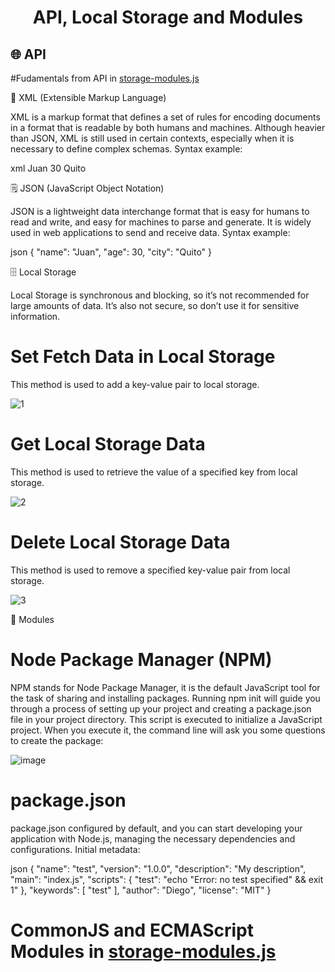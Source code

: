 
<h1 align="center">API, Local Storage and Modules</h1>

## 🌐 API

#Fudamentals from API in [storage-modules.js](./storage-modules.js)

📄 XML (Extensible Markup Language)

XML is a markup format that defines a set of rules for encoding documents in a format that is readable by both humans and machines. Although heavier than JSON, XML is still used in certain contexts, especially when it is necessary to define complex schemas. Syntax example:

xml
<person>
  <name>Juan</name>
  <age>30</age>
  <city>Quito</city>
</person>


🗒 JSON (JavaScript Object Notation)


JSON is a lightweight data interchange format that is easy for humans to read and write, and easy for machines to parse and generate. It is widely used in web applications to send and receive data. Syntax example:

json
{
  "name": "Juan",
  "age": 30,
  "city": "Quito"
}


🗄 Local Storage

Local Storage is synchronous and blocking, so it’s not recommended for large amounts of data. It’s also not secure, so don’t use it for sensitive information.

# Set Fetch Data in Local Storage

This method is used to add a key-value pair to local storage.

![1](https://github.com/JohnMata0427/Laboratorio-06/assets/150484680/82752625-c43e-4d83-b55e-76a91b649ea0)

# Get Local Storage Data

This method is used to retrieve the value of a specified key from local storage.

![2](https://github.com/JohnMata0427/Laboratorio-06/assets/150484680/689a10cd-1e86-4bc3-9443-9efaf3e2b21b)

# Delete Local Storage Data

This method is used to remove a specified key-value pair from local storage.

![3](https://github.com/JohnMata0427/Laboratorio-06/assets/150484680/2b93e85d-550c-4b72-a221-f17ef49a647b)

📂 Modules

# Node Package Manager (NPM)

NPM stands for Node Package Manager, it is the default JavaScript tool for the task of sharing and installing packages.
Running npm init will guide you through a process of setting up your project and creating a package.json file in your project directory.
This script is executed to initialize a JavaScript project. When you execute it, the command line will ask you some questions to create the package:

![image](https://github.com/JohnMata0427/Laboratorio-06/assets/150484680/539efe10-4454-4120-9acc-b15a44998914)

# package.json

package.json configured by default, and you can start developing your application with Node.js, managing the necessary dependencies and configurations.
Initial metadata:

json
{
  "name": "test",
  "version": "1.0.0",
  "description": "My description",
  "main": "index.js",
  "scripts": {
    "test": "echo \"Error: no test specified\" && exit 1"
  },
  "keywords": [
    "test"
  ],
  "author": "Diego",
  "license": "MIT"
}


# CommonJS and ECMAScript Modules in [storage-modules.js](./storage-modules.js)
